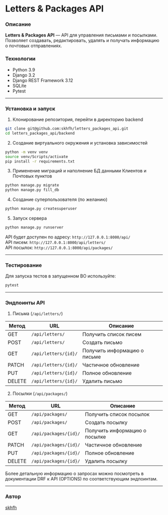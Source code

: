 # Letters & Packages API

### Описание

**Letters & Packages API** — API для управления письмами
и посылками. Позволяет создавать, редактировать, удалять и получать информацию
о почтовых отправлениях.

### Технологии

- Python 3.9
- Django 3.2
- Django REST Framework 3.12
- SQLite
- Pytest
---

### Установка и запуск

1. Клонирование репозитория, перейти в директорию backend

```bash
git clone git@github.com:skhfh/letters_packages_api.git
cd letters_packages_api/backend
```

2. Создание виртуального окружения и установка зависимостей

```bash
python -m venv venv
source venv/Scripts/activate
pip install -r requirements.txt
```

3. Применение миграций и наполнение БД данными Клиентов и Почтовых пунктов

```bash
python manage.py migrate
python manage.py fill_db
```

4. Создание суперпользователя (по желанию)

```bash
python manage.py createsuperuser
```

5. Запуск сервера

```bash
python manage.py runserver
```

API будет доступен по адресу: `http://127.0.0.1:8000/api/` \
API писем: `http://127.0.0.1:8000/api/letters/` \
API посылок: `http://127.0.0.1:8000/api/packages/`
___

### Тестирование

Для запуска тестов в запущенном ВО используйте:

```bash
pytest
```
---

### Эндпоинты API

1. Письма (`/api/letters/`)

| Метод  | URL                    | Описание                     |
|--------|------------------------|------------------------------|
| GET    | `/api/letters/`        | Получить список писем        |
| POST   | `/api/letters/`        | Создать письмо               |
| GET    | `/api/letters/{id}/`   | Получить информацию о письме |
| PATCH  | `/api/letters/{id}/`   | Частичное обновление         |
| PUT    | `/api/letters/{id}/`   | Полное обновление            |
| DELETE | `/api/letters/{id}/`   | Удалить письмо               |


2. Посылки (`/api/packages/`)

| Метод  | URL                   | Описание                      |
|--------|-----------------------|-------------------------------|
| GET    | `/api/packages/`      | Получить список посылок       |
| POST   | `/api/packages/`      | Создать посылку               |
| GET    | `/api/packages/{id}/` | Получить информацию о посылке |
| PATCH  | `/api/packages/{id}/` | Частичное обновление          |
| PUT    | `/api/packages/{id}/` | Полное обновление             |
| DELETE | `/api/packages/{id}/` | Удалить посылку               |


Более детальную информацию о запросах можно посмотреть 
в документации DRF к API (OPTIONS) по соответствующим эндпоинтам.

___
### Автор
[skhfh](https://github.com/skhfh) 
